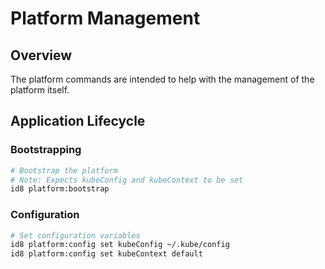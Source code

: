 # Platform Management

## Overview

The platform commands are intended to help with the management of the platform itself.

## Application Lifecycle

### Bootstrapping

```bash
# Bootstrap the platform
# Note: Expects kubeConfig and kubeContext to be set
id8 platform:bootstrap
```

### Configuration

```bash
# Set configuration variables
id8 platform:config set kubeConfig ~/.kube/config
id8 platform:config set kubeContext default
```